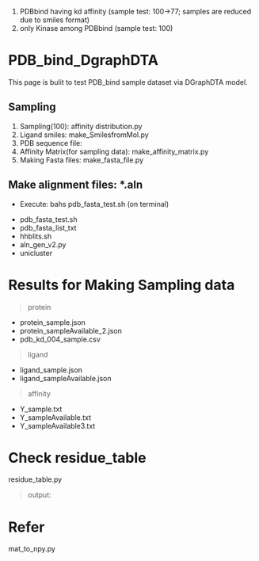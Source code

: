 1. PDBbind having kd affinity (sample test: 100->77; samples are reduced due to smiles format) 
2. only Kinase among PDBbind (sample test: 100)


# PDB_bind_DgraphDTA

This page is bulit to test PDB_bind sample dataset via DGraphDTA model.

## Sampling
1. Sampling(100): affinity distribution.py
2. Ligand smiles: make_SmilesfromMol.py
3. PDB sequence file: 
4. Affinity Matrix(for sampling data): make_affinity_matrix.py
5. Making Fasta files: make_fasta_file.py


## Make alignment files: *.aln
* Execute: bahs pdb_fasta_test.sh (on terminal)
- pdb_fasta_test.sh
- pdb_fasta_list_txt
- hhblits.sh
- aln_gen_v2.py
- unicluster


# Results for Making Sampling data 
> protein 
- protein_sample.json
- protein_sampleAvailable_2.json
- pdb_kd_004_sample.csv

> ligand 
- ligand_sample.json
- ligand_sampleAvailable.json

> affinity
- Y_sample.txt
- Y_sampleAvailable.txt
- Y_sampleAvailable3.txt


# Check residue_table 
residue_table.py
> output: 

# Refer
mat_to_npy.py
